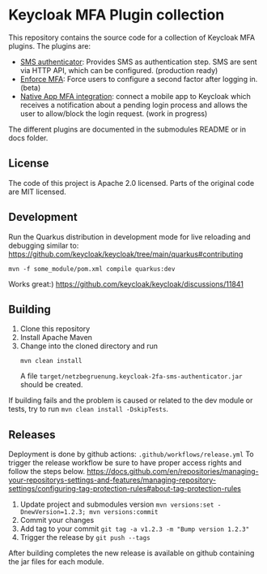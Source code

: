 # Keycloak MFA Plugin collection

This repository contains the source code for a collection of Keycloak MFA plugins. The plugins are:
* [SMS authenticator](sms-authenticator/README.md): Provides SMS as authentication step. SMS are sent via HTTP API, which can be configured. (production ready)
* [Enforce MFA](mfa-enforce/README.md): Force users to configure a second factor after logging in. (beta)
* [Native App MFA integration](app-authenticator/README.md): connect a mobile app to Keycloak which receives a notification about a pending login process and allows the user to allow/block the login request. (work in progress)

The different plugins are documented in the submodules README or in docs folder.

## License
The code of this project is Apache 2.0 licensed. Parts of the original code are MIT licensed.

## Development
Run the Quarkus distribution in development mode for live reloading and debugging similar to: https://github.com/keycloak/keycloak/tree/main/quarkus#contributing

```shell
mvn -f some_module/pom.xml compile quarkus:dev
```

Works great:)
https://github.com/keycloak/keycloak/discussions/11841

## Building

1. Clone this repository
1. Install Apache Maven
1. Change into the cloned directory and run
   ```shell
   mvn clean install
   ```
   A file `target/netzbegruenung.keycloak-2fa-sms-authenticator.jar` should be created.

If building fails and the problem is caused or related to the dev module or tests, try to run `mvn clean install -DskipTests`.

## Releases
Deployment is done by github actions: `.github/workflows/release.yml`
To trigger the release workflow be sure to have proper access rights and follow the steps below.
https://docs.github.com/en/repositories/managing-your-repositorys-settings-and-features/managing-repository-settings/configuring-tag-protection-rules#about-tag-protection-rules

1. Update project and submodules version `mvn versions:set -DnewVersion=1.2.3; mvn versions:commit`
1. Commit your changes
1. Add tag to your commit `git tag -a v1.2.3 -m "Bump version 1.2.3"`
1. Trigger the release by `git push --tags`

After building completes the new release is available on github containing the jar files for each module.
